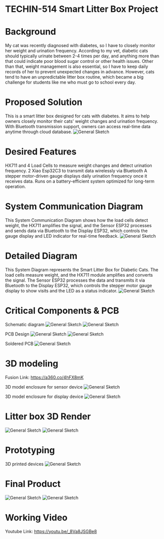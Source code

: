# TECHIN-514 Smart Litter Box Project

# Background
My cat was recently diagnosed with diabetes, so I have to closely monitor her weight and urination frequency. According to my vet, diabetic cats should typically urinate between 2-4 times per day, and anything more than that could indicate poor blood sugar control or other health issues. Other than that, weight management is also essential, so I have to keep daily records of her to prevent unexpected changes in advance. However, cats tend to have an unpredictable litter box routine, which became a big challenge for students like me who must go to school every day. 

# Proposed Solution
This is a smart litter box designed for cats with diabetes. It aims to help owners closely monitor their cats' weight changes and urination frequency. With Bluetooth transmission support, owners can access real-time data anytime through cloud database.
![General Sketch](images/Sketch1.png)

# Desired Features
HX711 and 4 Load Cells to measure weight changes and detect urination frequency.
2 Xiao Esp32C3 to transmit data wirelessly via Bluetooth
A stepper motor-driven gauge displays daily urination frequency once it receives data.
Runs on a battery-efficient system optimized for long-term operation.

# System Communication Diagram
This System Communication Diagram shows how the load cells detect weight, the HX711 amplifies the signal, and the Sensor ESP32 processes and sends data via Bluetooth to the Display ESP32, which controls the gauge display and LED indicator for real-time feedback.
![General Sketch](images/Sketch5.png)

# Detailed Diagram
This System Diagram represents the Smart Litter Box for Diabetic Cats. The load cells measure weight, and the HX711 module amplifies and converts the signal. The Sensor ESP32 processes the data and transmits it via Bluetooth to the Display ESP32, which controls the stepper motor gauge display to show visits and the LED as a status indicator.
![General Sketch](images/Sketch4.png)

# Critical Components & PCB
Schematic diagram
![General Sketch](images/Display_PCB_Schematic.png)
![General Sketch](images/Sensor_PCB_Schematic.png)

PCB Design
![General Sketch](images/Display_PCB_Design.png)
![General Sketch](images/Sensor_PCB_Design.png)

Soldered PCB
![General Sketch](images/PCB.png)

# 3D modeling
Fusion Link: https://a360.co/4hFX8mK

3D model enclosure for sensor device
![General Sketch](images/Sensor_enclosure.png)

3D model enclosure for display device
![General Sketch](images/Display_enclosure.png)

# Litter box 3D Render
![General Sketch](images/Litterbox_3D_rander1.png)
![General Sketch](images/Litterbox_3D_rander2.png)

# Prototyping
3D printed devices
![General Sketch](images/3D_Print_enclosure.JPG)

# Final Product
![General Sketch](images/Final1.jpeg)
![General Sketch](images/Final2.JPG)

# Working Video
Youtube Link: https://youtu.be/_8Va8JSGBe8


